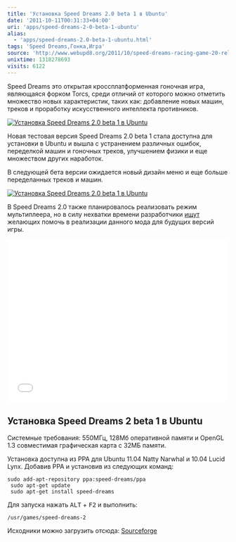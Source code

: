 ```yaml
---
title: 'Установка Speed Dreams 2.0 beta 1 в Ubuntu'
date: '2011-10-11T00:31:33+04:00'
uri: 'apps/speed-dreams-2-0-beta-1-ubuntu'
alias: 
  - 'apps/speed-dreams-2.0-beta-1-ubuntu.html'
tags: 'Speed Dreams,Гонка,Игра'
source: 'http://www.webupd8.org/2011/10/speed-dreams-racing-game-20-released.html'
unixtime: 1318278693
visits: 6122
---
```

Speed Dreams это открытая кроссплатформенная гоночная игра, являющаяся форком Torcs, среди отличий от которого можно отметить множество новых характеристик, таких как: добавление новых машин, треков и проработку искусственного интеллекта противников.

[![Установка Speed Dreams 2.0 beta 1 в Ubuntu](img/2011/10/11/00-00/speed-dreams-1-6232091814-o.jpg)](img/2011/10/11/00-00/speed-dreams-1-6232091814-o.jpg)

Новая тестовая версия Speed Dreams 2.0 beta 1 стала доступна для установки в Ubuntu и вышла с устранением различных ошибок, переделкой машин и гоночных треков, улучшением физики и еще множеством других наработок.

В следующей бета версии ожидается новый дизайн меню и еще больше переделанных треков и машин.

[![Установка Speed Dreams 2.0 beta 1 в Ubuntu](img/2011/10/11/00-00/speed-dreams-20-menu-redesign-6231574219-o.jpg)](img/2011/10/11/00-00/speed-dreams-20-menu-redesign-6231574219-o.jpg)

В Speed Dreams 2.0 также планировалось реализовать режим мультиплеера, но в силу нехватки времени разработчики [ищут](http://sourceforge.net/apps/trac/speed-dreams/wiki/helpWanted) желающих помочь в реализации данного мода для будущих версий игры.

<iframe width="500" height="369" src="//www.youtube.com/embed/Wd4Kmu--PYA" frameborder="0" allowfullscreen=""></iframe> 

## Установка Speed Dreams 2 beta 1 в Ubuntu

Системные требования: 550МГц, 128Мб оперативной памяти и OpenGL 1.3 совместимая графическая карта с 32МБ памяти.

Установка доступна из PPA для Ubuntu 11.04 Natty Narwhal и 10.04 Lucid Lynx. Добавив PPA и установив из следующих команд:

```
sudo add-apt-repository ppa:speed-dreams/ppa
 sudo apt-get update
 sudo apt-get install speed-dreams 
```

Для запуска нажать <kbd>ALT</kbd> + <kbd>F2</kbd> и выполнить:

```
/usr/games/speed-dreams-2
```

Исходники можно загрузить отсюда: [Sourceforge](http://sourceforge.net/projects/speed-dreams/files/2.0.0/)

